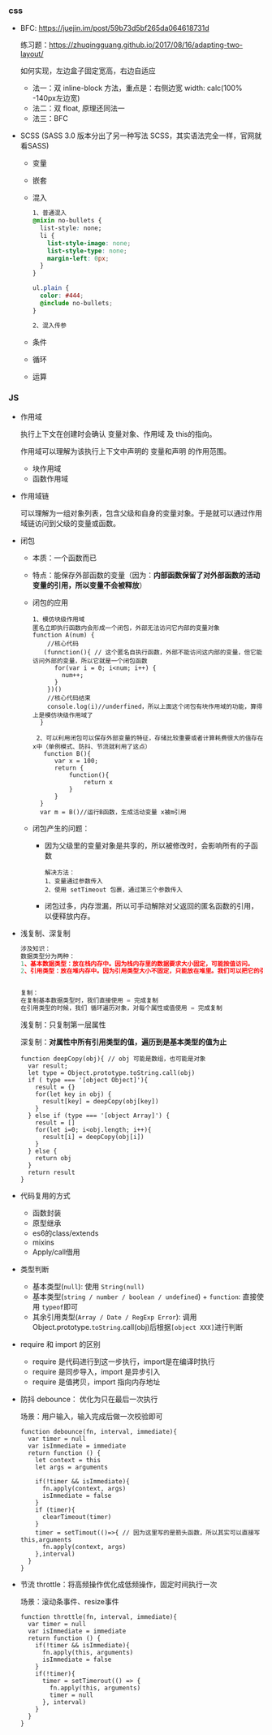 ### css

- BFC:  https://juejin.im/post/59b73d5bf265da064618731d

  练习题：https://zhuqingguang.github.io/2017/08/16/adapting-two-layout/

  如何实现，左边盒子固定宽高，右边自适应

  - 法一：双 inline-block 方法，重点是：右侧边宽 width: calc(100% -140px左边宽)
  - 法二：双 float, 原理还同法一
  - 法三：BFC

- SCSS (SASS 3.0 版本分出了另一种写法 SCSS，其实语法完全一样，官网就看SASS)

  - 变量

  - 嵌套

  - 混入

    ```CSS
    1、普通混入
    @mixin no-bullets {
      list-style: none;
      li {
        list-style-image: none;
        list-style-type: none;
        margin-left: 0px;
      }
    }
    
    ul.plain {
      color: #444;
      @include no-bullets;
    }
    
    2、混入传参
    ```

  - 条件

  - 循环

  - 运算

### JS

- 作用域

  执行上下文在创建时会确认 变量对象、作用域 及 this的指向。

  作用域可以理解为该执行上下文中声明的 变量和声明 的作用范围。

  - 块作用域
  - 函数作用域

- 作用域链

  可以理解为一组对象列表，包含父级和自身的变量对象。于是就可以通过作用域链访问到父级的变量或函数。

- 闭包

  - 本质：一个函数而已

  - 特点：能保存外部函数的变量（因为：**内部函数保留了对外部函数的活动变量的引用，所以变量不会被释放**）

  - 闭包的应用

    ```JS
    1、模仿块级作用域
    匿名立即执行函数内会形成一个闭包，外部无法访问它内部的变量对象
    function A(num) {
        //核心代码
       (funnction(){ // 这个匿名自执行函数，外部不能访问这内部的变量，但它能访问外部的变量，所以它就是一个闭包函数
          for(var i = 0; i<num; i++) {
            num++;
          }
        })()
        //核心代码结束
        console.log(i)//underfined，所以上面这个闭包有块作用域的功能，算得上是模仿块级作用域了
      }
      
     2、可以利用闭包可以保存外部变量的特征，存储比较重要或者计算耗费很大的值存在x中（单例模式、防抖、节流就利用了这点）
       function B(){
          var x = 100;
          return {
              function(){
                  return x
              }
          }
      }
      var m = B()//运行B函数，生成活动变量 x被m引用
    
    ```

  - 闭包产生的问题：
    - 因为父级里的变量对象是共享的，所以被修改时，会影响所有的子函数

      ```JS
      解决方法：
      1、变量通过参数传入
      2、使用 setTimeout 包裹，通过第三个参数传入
      ```

    - 闭包过多，内存泄漏，所以可手动解除对父返回的匿名函数的引用，以便释放内存。

- 浅复制、深复制

  ```js
  涉及知识：
  数据类型分为两种：
  1、基本数据类型：放在栈内存中。因为栈内存里的数据要求大小固定，可能按值访问。
  2、引用类型：放在堆内存中。因为引用类型大小不固定，只能放在堆里。我们可以把它的引用地址，写在栈内存里以供访问。
  
  
  复制：
  在复制基本数据类型时，我们直接使用 = 完成复制
  在引用类型的时候，我们 循环遍历对象，对每个属性或值使用 = 完成复制
  ```

  

  浅复制：只复制第一层属性

  深复制：**对属性中所有引用类型的值，遍历到是基本类型的值为止**

  ```JS
  function deepCopy(obj){ // obj 可能是数组，也可能是对象
    var result;
    let type = Object.prototype.toString.call(obj)
    if ( type === '[object Object]'){
      result = {}
      for(let key in obj) {
        result[key] = deepCopy(obj[key])
      }
    } else if (type === '[object Array]') {
      result = []
      for(let i=0; i<obj.length; i++){
        result[i] = deepCopy(obj[i])
      }
    } else {
      return obj
    }
    return result
  }
  ```

- 代码复用的方式
  - 函数封装
  - 原型继承
  - es6的class/extends
  - mixins
  - Apply/call借用

- 类型判断

  - 基本类型(`null`): 使用 `String(null)`
  - 基本类型(`string / number / boolean / undefined`) + `function`: 直接使用 `typeof`即可
  - 其余引用类型(`Array / Date / RegExp Error`): 调用Object.prototype.`toString`.call(obj)后根据`[object XXX]`进行判断

- require 和 import 的区别

  - require 是代码进行到这一步执行，import是在编译时执行
  - require 是同步导入，import 是异步引入
  - require 是值拷贝，import 指向内存地址

- 防抖 debounce： 优化为只在最后一次执行

  场景：用户输入，输入完成后做一次校验即可

  ```JS
  function debounce(fn, interval, immediate){
    var timer = null
    var isImmediate = immediate
    return function () {
      let context = this
      let args = arguments
      
      if(!timer && isImmediate){
        fn.apply(context, args)
        isImmediate = false
      }
      if (timer){
        clearTimeout(timer)
      }
      timer = setTimout(()=>{ // 因为这里写的是箭头函数，所以其实可以直接写 this,arguments
        fn.apply(context, args)
      },interval)
    }
  }
  ```

  

- 节流 throttle：将高频操作优化成低频操作，固定时间执行一次

  场景：滚动条事件、resize事件

  ```JS
  function throttle(fn, interval, immediate){
    var timer = null
    var isImmediate = immediate
    return function () {
      if(!timer && isImmediate){
        fn.apply(this, arguments)
        isImmediate = false
      }
      if(!timer){
        timer = setTimerout(() => {
          fn.apply(this, arguments)
          timer = null
        }, interval)
      }
    }
  }
  ```

  